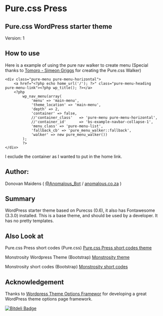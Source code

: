 Pure.css Press
=================

## Pure.css WordPress starter theme

Version: 1

## How to use

Here is a example of using the pure nav walker to create menu (Special thanks to [Tomoro - Simeon Griggs](http://tomoro.com.au/) for creating the Pure.css Walker)

```
<div class="pure-menu pure-menu-horizontal">
    <a href="<?php echo home_url('/'); ?>" class="pure-menu-heading pure-menu-link"><?php wp_title(); ?></a>
    <?php
        wp_nav_menu(array(
            'menu' => 'main-menu',
            'theme_location' => 'main-menu',
            'depth' => 2,
            'container' => false,
            //'container_class'   => 'pure-menu pure-menu-horizontal',
            //'container_id'      => 'bs-example-navbar-collapse-1',
            'menu_class' => 'pure-menu-list',
            'fallback_cb' => 'pure_menu_walker::fallback',
            'walker' => new pure_menu_walker())
        );
        ?>
</div>    
```
I exclude the container as I wanted to put in the home link.

## Author:

Donovan Maidens ( [@Anomalous_Bot](http://twitter.com/Anomalous_Bot) / [anomalous.co.za](http://anomalous.co.za) )

## Summary

WordPress starter theme based on Purecss (0.6), it also has Fontawesome (3.3.0) installed.
This is a base theme, and should be used by a developer.
It has no pretty templates.

## Also Look at

Pure.css Press short codes (Pure.css) [Pure.css Press short codes theme](https://github.com/djm56/purecsspress-shortcodes)

Monstrosity Wordpress Theme (Bootstrap) [Monstrosity theme](https://github.com/djm56/Monstrosity-Theme)

Monstrosity short codes (Bootstrap) [Monstrosity short codes](https://github.com/djm56/Monstrosity-Shortcodes)


## Acknowledgement


Thanks to [Wordpress Theme Options Framewor](https://github.com/istefan/wpshed-theme-options) for developing a great WordPress theme options page framework.

[![Bitdeli Badge](https://d2weczhvl823v0.cloudfront.net/AnomalousSA/purecsspress/trend.png)](https://bitdeli.com/free "Bitdeli Badge")

